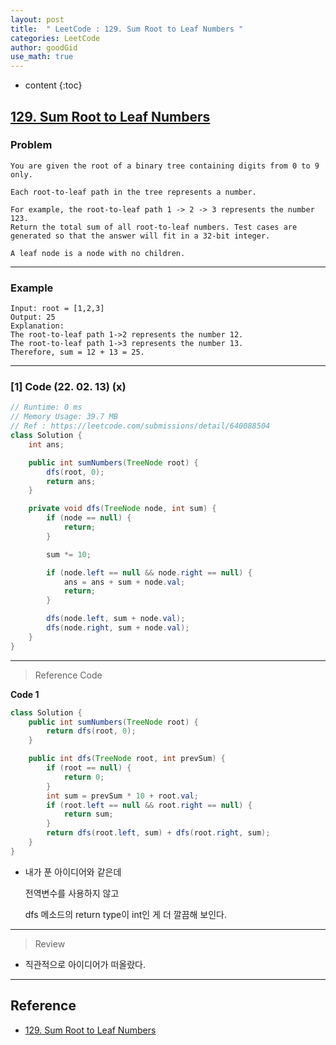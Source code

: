 ```yaml
---
layout: post
title:  " LeetCode : 129. Sum Root to Leaf Numbers "
categories: LeetCode
author: goodGid
use_math: true
---
```

* content
{:toc}

## [129. Sum Root to Leaf Numbers](https://leetcode.com/problems/sum-root-to-leaf-numbers/)

### Problem

```
You are given the root of a binary tree containing digits from 0 to 9 only.

Each root-to-leaf path in the tree represents a number.

For example, the root-to-leaf path 1 -> 2 -> 3 represents the number 123.
Return the total sum of all root-to-leaf numbers. Test cases are generated so that the answer will fit in a 32-bit integer.

A leaf node is a node with no children.
```


---

### Example

```
Input: root = [1,2,3]
Output: 25
Explanation:
The root-to-leaf path 1->2 represents the number 12.
The root-to-leaf path 1->3 represents the number 13.
Therefore, sum = 12 + 13 = 25.
```

---

### [1] Code (22. 02. 13) (x)

``` java
// Runtime: 0 ms
// Memory Usage: 39.7 MB
// Ref : https://leetcode.com/submissions/detail/640088504
class Solution {
    int ans;

    public int sumNumbers(TreeNode root) {
        dfs(root, 0);
        return ans;
    }

    private void dfs(TreeNode node, int sum) {
        if (node == null) {
            return;
        }

        sum *= 10;

        if (node.left == null && node.right == null) {
            ans = ans + sum + node.val;
            return;
        }

        dfs(node.left, sum + node.val);
        dfs(node.right, sum + node.val);
    }
}
```

---

> Reference Code

**Code 1**

``` java
class Solution {
    public int sumNumbers(TreeNode root) {
        return dfs(root, 0);
    }

    public int dfs(TreeNode root, int prevSum) {
        if (root == null) {
            return 0;
        }
        int sum = prevSum * 10 + root.val;
        if (root.left == null && root.right == null) {
            return sum;
        }
        return dfs(root.left, sum) + dfs(root.right, sum);
    }
}
```

* 내가 푼 아이디어와 같은데

  전역변수를 사용하지 않고 

  dfs 메소드의 return type이 int인 게 더 깔끔해 보인다.

---

> Review

* 직관적으로 아이디어가 떠올랐다.

---

## Reference

* [129. Sum Root to Leaf Numbers](https://leetcode.com/problems/sum-root-to-leaf-numbers/)